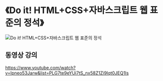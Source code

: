 # 《Do it! HTML+CSS+자바스크립트 웹 표준의 정석》 

![Do it! HTML+CSS+자바스크립트 웹 표준의 정석](http://easyspub.co.kr/upload/BOOK/421/20210106120238670408B.png)


## 동영상 강의

https://www.youtube.com/watch?v=lpneo53Jarw&list=PLG7te9eYUi7tS_nx58Z1Zi9Iqt0JEQ1Is
